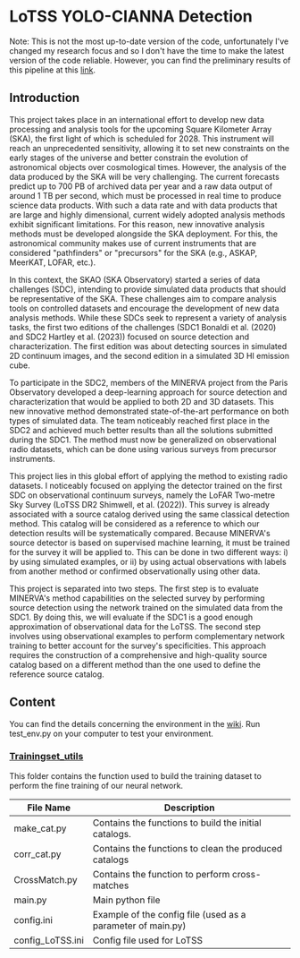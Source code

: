 # LoTSS YOLO-CIANNA Detection

Note: This is not the most up-to-date version of the code, unfortunately I've changed my research focus and so I don't have the time to make the latest version of the code reliable. However, you can find the preliminary results of this pipeline at this [link](https://k-poster.kuoni-congress.info/eas-2024/poster/5149ebf4-c89d-4214-83cc-98bc811f96d7).

## Introduction

This project takes place in an international effort to develop new data processing and analysis tools for the upcoming Square Kilometer Array (SKA), the first light of which is scheduled for 2028.
This instrument will reach an unprecedented sensitivity, allowing it to set new constraints on the early stages of the universe and better constrain the evolution of astronomical objects over cosmological times. However, the analysis of the data produced by the SKA will be very challenging. The current forecasts predict up to 700 PB of archived data per year and a raw data output of around 1 TB per second, which must be processed in real time to produce science data products. With such a data rate and with data products that are large and highly dimensional, current widely adopted analysis methods exhibit significant limitations. For this reason, new innovative analysis methods must be developed alongside the SKA deployment. For this, the astronomical community makes use of current instruments that are considered "pathfinders" or "precursors" for the SKA (e.g., ASKAP, MeerKAT, LOFAR, etc.).

In this context, the SKAO (SKA Observatory) started a series of data challenges (SDC), intending to provide simulated data products that should be representative of the SKA.
These challenges aim to compare analysis tools on controlled datasets and encourage the development of new data analysis methods.
While these SDCs seek to represent a variety of analysis tasks, the first two editions of the challenges (SDC1 Bonaldi et al. (2020) and SDC2 Hartley et al. (2023)) focused on source detection and characterization.
The first edition was about detecting sources in simulated 2D continuum images, and the second edition in a simulated 3D HI emission cube.

To participate in the SDC2, members of the MINERVA project from the Paris Observatory developed a deep-learning approach for source detection and characterization that would be applied to both 2D and 3D datasets.
This new innovative method demonstrated state-of-the-art performance on both types of simulated data.
The team noticeably reached first place in the SDC2 and achieved much better results than all the solutions submitted during the SDC1.
The method must now be generalized on observational radio datasets, which can be done using various surveys from precursor instruments.

This project lies in this global effort of applying the method to existing radio datasets.
I noticeably focused on applying the detector trained on the first SDC on observational continuum surveys, namely the LoFAR Two-metre Sky Survey (LoTSS DR2 Shimwell, et al. (2022)).
This survey is already associated with a source catalog derived using the same classical detection method.
This catalog will be considered as a reference to which our detection results will be systematically compared.
Because MINERVA's source detector is based on supervised machine learning, it must be trained for the survey it will be applied to.
This can be done in two different ways: i) by using simulated examples, or ii) by using actual observations with labels from another method or confirmed observationally using other data.

This project is separated into two steps.
The first step is to evaluate MINERVA's method capabilities on the selected survey by performing source detection using the network trained on the simulated data from the SDC1.
By doing this, we will evaluate if the SDC1 is a good enough approximation of observational data for the LoTSS.
The second step involves using observational examples to perform complementary network training to better account for the survey's specificities.
This approach requires the construction of a comprehensive and high-quality source catalog based on a different method than the one used to define the reference source catalog.

## Content

You can find the details concerning the environment in the [wiki](https://github.com/ADnothing/LoTSS-YOLO-Detection/wiki/). Run test_env.py on your computer to test your environment.

### [Trainingset_utils](https://github.com/ADnothing/LoTSS-YOLO-Detection/wiki/Trainingset_utils)

This folder contains the function used to build the training dataset to perform the fine training of our neural network.

| File Name            | Description                                                   |
| -------------------- | --------------------------------------------------------------|
| make_cat.py          | Contains the functions to build the initial catalogs.         |
| corr_cat.py          | Contains the functions to clean the produced catalogs         |
| CrossMatch.py        | Contains the function to perform cross-matches                |
| main.py              | Main python file                                              |
| config.ini           | Example of the config file (used as a parameter of main.py)   |
| config_LoTSS.ini     | Config file used for LoTSS                                    |
